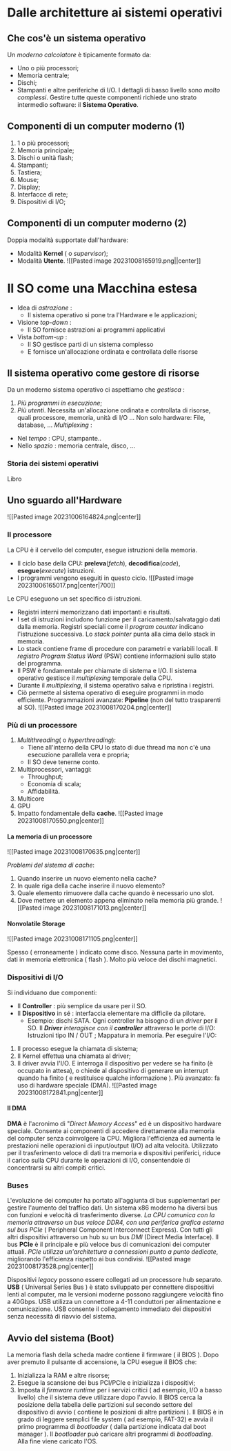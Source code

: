 # Dalle architetture ai sistemi operativi
## Che cos'è un sistema operativo
Un *moderno calcolatore* è tipicamente formato da:
- Uno o più processori;
- Memoria centrale;
- Dischi;
- Stampanti e altre periferiche di I/O.
I dettagli di basso livello sono *molto complessi*. Gestire tutte queste componenti richiede uno strato intermedio software: il **Sistema Operativo**.

## Componenti di un computer moderno (1)
1. 1 o più processori;
2. Memoria principale;
3. Dischi o unità flash;
4. Stampanti;
5. Tastiera;
6. Mouse;
7. Display;
8. Interfacce di rete;
9. Dispositivi di I/O;
## Componenti di un computer moderno (2)
Doppia modalità supportate dall'hardware:
- Modalità **Kernel** ( o *supervisor*);
- Modalità **Utente**.
![[Pasted image 20231008165919.png||center]]

# Il SO come una Macchina estesa
- Idea di *astrazione* :
	- Il sistema operativo si pone tra l'Hardware e le applicazioni; 
- Visione *top-down* :
	- Il SO fornisce astrazioni ai programmi applicativi
- Vista *bottom-up* :
	- Il SO gestisce parti di un sistema complesso
	- E fornisce un'allocazione ordinata e controllata delle risorse
## Il sistema operativo come gestore di risorse
Da un moderno sistema operativo ci aspettiamo che *gestisca* :
1. *Più programmi in esecuzione*;
2. *Più utenti*.
Necessita un'allocazione ordinata e controllata di risorse, quali processore, memoria, unità di I/O ...
Non solo hardware: File, database, ...
*Multiplexing* :
- Nel *tempo* : CPU, stampante..
- Nello *spazio* : memoria centrale, disco, ...
### Storia dei sistemi operativi
Libro

## Uno sguardo all'Hardware
![[Pasted image 20231006164824.png|center]]

### Il processore
La CPU è il cervello del computer, esegue istruzioni della memoria.
- Il ciclo base della CPU: **preleva**(*fetch*), **decodifica**(*code*), **esegue**(*execute*) istruzioni.
- I programmi vengono eseguiti in questo ciclo.
![[Pasted image 20231006165017.png|center|700]]

Le CPU eseguono un set specifico di istruzioni.
- Registri interni memorizzano dati importanti e risultati.
- I set di istruzioni includono funzione per il caricamento/salvataggio dati dalla memoria.
Registri speciali come il *program counter* indicano l'istruzione successiva.
Lo *stack pointer* punta alla cima dello stack in memoria.
- Lo stack contiene frame di procedure con parametri e variabili locali.
Il *registro Program Status Word* (PSW) contiene informazioni sullo stato del programma.
- Il PSW è fondamentale per chiamate di sistema e I/O.
Il sistema operativo gestisce il *multiplexing* temporale della CPU.
- Durante il *multiplexing*, il sistema operativo salva e ripristina i registri.
- Ciò permette al sistema operativo di eseguire programmi in modo efficiente.
Programmazioni avanzate: **Pipeline** (non del tutto trasparenti al SO).
![[Pasted image 20231008170204.png|center]]

### Più di un processore
1. *Multithreading*( o *hyperthreading*):
	- Tiene all'interno della CPU lo stato di due thread ma non c'è una esecuzione parallela vera e propria;
	- Il SO deve tenerne conto.
2. Multiprocessori, vantaggi:
	- Throughput;
	- Economia di scala;
	- Affidabilità.
3. Multicore
4. GPU
5. Impatto fondamentale della **cache**.
![[Pasted image 20231008170550.png|center]]

#### La memoria di un processore
![[Pasted image 20231008170635.png|center]]

*Problemi del sistema di cache*:
1. Quando inserire un nuovo elemento nella cache?
2. In quale riga della cache inserire il nuovo elemento?
3. Quale elemento rimuovere dalla cache quando è necessario uno slot.
4. Dove mettere un elemento appena eliminato nella memoria più grande.
![[Pasted image 20231008171013.png|center]]

#### Nonvolatile Storage
![[Pasted image 20231008171105.png|center]]

Spesso ( erroneamente ) indicato come disco. Nessuna parte in movimento, dati in memoria elettronica ( flash ). Molto più veloce dei dischi magnetici.

### Dispositivi di I/O
Si individuano due componenti:
- Il **Controller** : più semplice da usare per il SO.
- Il **Dispositivo** in sé : interfaccia elementare ma difficile da pilotare.
	- Esempio: dischi SATA.
Ogni controller ha bisogno di un *driver* per il SO.
Il ***Driver** interagisce con il **controller*** attraverso le porte di I/O:
	Istruzioni tipo IN / OUT ;
	Mappatura in memoria.
Per eseguire l'I/O:
1. Il processo esegue la chiamata di sistema;
2. Il Kernel effettua una chiamata al driver;
3. Il driver avvia l'I/O.
E interroga il dispositivo per vedere se ha finito (è occupato in attesa), o chiede al dispositivo di generare un interrupt quando ha finito ( e restituisce qualche informazione ).
Più avanzato: fa uso di hardware speciale (DMA).
![[Pasted image 20231008172841.png|center]]

#### Il DMA
**DMA** è l'acronimo di "*Direct Memory Access*" ed è un dispositivo hardware speciale. Consente ai componenti di accedere direttamente alla memoria del computer senza coinvolgere la CPU. Migliora l'efficienza ed aumenta le prestazioni nelle operazioni di input/output (I/O) ad alta velocità. Utilizzato per il trasferimento veloce di dati tra memoria e dispositivi periferici, riduce il carico sulla CPU durante le operazioni di I/O, consentendole di concentrarsi su altri compiti critici.

### Buses
L'evoluzione dei computer ha portato all'aggiunta di bus supplementari per gestire l'aumento del traffico dati.
	Un sistema x86 moderno ha diversi bus con funzioni e velocità di trasferimento diverse.
	*La CPU comunica con la memoria attraverso un bus veloce DDR4, con una periferica grafica esterna sul bus PCIe* ( Peripheral Component Interconnect Express).
	Con tutti gli altri dispositivi attraverso un hub su un bus *DMI* (Direct Media Interface).
Il bus **PCIe** è il principale e più veloce bus di comunicazioni dei computer attuali.
	*PCIe utilizza un'architettura a connessioni punto a punto dedicate*, migliorando l'efficienza rispetto ai bus condivisi.
![[Pasted image 20231008173528.png|center]]

Dispositivi *legacy* possono essere collegati ad un processore hub separato.
**USB** ( Universal Series Bus ) è stato sviluppato per connettere dispositivi lenti al computer, ma le versioni moderne possono raggiungere velocità fino a 40Gbps. USB utilizza un connettore a 4-11 conduttori per alimentazione e comunicazione. USB consente il collegamento immediato dei dispositivi senza necessità di riavvio del sistema.
## Avvio del sistema (Boot)
La memoria flash della scheda madre contiene il firmware ( il BIOS ). Dopo aver premuto il pulsante di accensione, la CPU esegue il BIOS che:
1. Inizializza la RAM e altre risorse;
2. Esegue la scansione dei bus PCI/PCIe e inizializza i dispositivi;
3. Imposta il *firmware runtime* per i servizi critici ( ad esempio, I/O a basso livello) che il sistema deve utilizzare dopo l'avvio.
Il BIOS cerca la posizione della tabella delle partizioni sul secondo settore del dispositivo di avvio ( contiene le posizioni di altre partizioni ). Il BIOS è in grado di leggere semplici file system ( ad esempio, FAT-32) e avvia il primo programma di *bootloader* ( dalla partizione indicata dal boot manager ).
	Il *bootloader* può caricare altri programmi di *bootloading*.
Alla fine viene caricato l'OS.